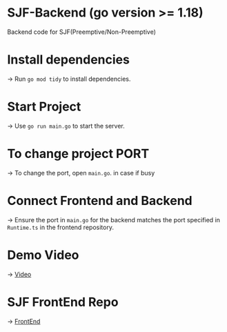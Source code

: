 # SJF-Backend (go version >= 1.18)
Backend code for SJF(Preemptive/Non-Preemptive) 
# Install dependencies
-> Run `go mod tidy` to install dependencies.
# Start Project
-> Use `go run main.go` to start the server.
# To change project PORT
-> To change the port, open `main.go`. in case if busy
# Connect Frontend and Backend
-> Ensure the port in `main.go` for the backend matches the port specified in `Runtime.ts` in the frontend repository.
# Demo Video
-> [Video](https://drive.google.com/file/d/1Z0yilZV_bkcaKZvwv9taAu_zTguetHS8/view?usp=drive_link)
# SJF FrontEnd Repo
-> [FrontEnd](https://github.com/MISHRA7752/SJF-frontend)
